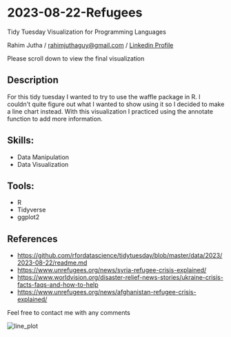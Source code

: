 # 2023-08-22-Refugees
 Tidy Tuesday Visualization for Programming Languages

Rahim Jutha / rahimjuthaguy@gmail.com / [Linkedin Profile](https://www.linkedin.com/in/rahim-jutha/)

Please scroll down to view the final visualization

## Description 
For this tidy tuesday I wanted to try to use the waffle package in R.
I couldn't quite figure out what I wanted to show using it so I decided to make a line chart instead.
With this visualization I practiced using the annotate function to add more information.

## Skills:
- Data Manipulation
- Data Visualization

## Tools:
- R
- Tidyverse
- ggplot2

## References
- https://github.com/rfordatascience/tidytuesday/blob/master/data/2023/2023-08-22/readme.md
- https://www.unrefugees.org/news/syria-refugee-crisis-explained/
- https://www.worldvision.org/disaster-relief-news-stories/ukraine-crisis-facts-faqs-and-how-to-help
- https://www.unrefugees.org/news/afghanistan-refugee-crisis-explained/


Feel free to contact me with any comments 

![line_plot](rjutha/Tidy-Tuesday/tree/main/scripts/2023-08-22-Refugees/final.png)